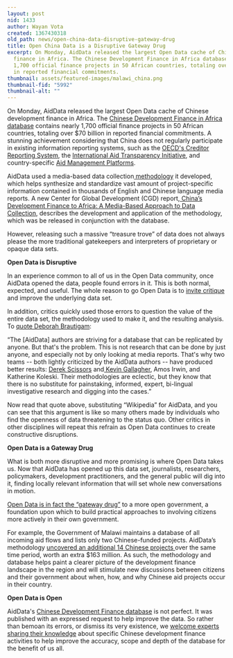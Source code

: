 ```yaml
---
layout: post
nid: 1433
author: Wayan Vota
created: 1367430318
old_path: news/open-china-data-disruptive-gateway-drug
title: Open China Data is a Disruptive Gateway Drug
excerpt: On Monday, AidData released the largest Open Data cache of Chinese development
  finance in Africa. The Chinese Development Finance in Africa database contains nearly
  1,700 official finance projects in 50 African countries, totaling over $70 billion
  in reported financial commitments.
thumbnail: assets/featured-images/malawi_china.png
thumbnail-fid: "5992"
thumbnail-alt: ""
---
```


On Monday, AidData released the largest Open Data cache of Chinese development finance in Africa. The [Chinese Development Finance in Africa database](http://aiddatachina.org/) contains nearly 1,700 official finance projects in 50 African countries, totaling over $70 billion in reported financial commitments. A stunning achievement considering that China does not regularly participate in existing information reporting systems, such as the [OECD's Creditor Reporting System](http://www.oecd.org/dac/stats/usersguidetothecreditorreportingsystemcrsaidactivitiesdatabase.htm), the [International Aid Transparency Initiative](http://www.aidtransparency.net/), and country-specific [Aid Management Platforms](/programs/aid-management-program).

AidData used a media-based data collection[ methodology](http://china.aiddata.org/MBDC_codebook) it developed, which helps synthesize and standardize vast amount of project-specific information contained in thousands of English and Chinese language media reports. A new Center for Global Development (CGD) report,[ China’s Development Finance to Africa: A Media-Based Approach to Data Collection](http://www.cgdev.org/publication/chinas-development-finance-africa-media-based-approach-data-collection), describes the development and application of the methodology, which was be released in conjunction with the database.

However, releasing such a massive “treasure trove” of data does not always please the more traditional gatekeepers and interpreters of proprietary or opaque data sets.

**Open Data is Disruptive**

In an experience common to all of us in the Open Data community, once AidData opened the data, people found errors in it. This is both normal, expected, and useful. The whole reason to go Open Data is to [invite critique](http://blog.aiddata.org/2013/05/a-rejoinder-to-rubbery-numbers-on.html) and improve the underlying data set.

In addition, critics quickly used those errors to question the value of the entire data set, the methodology used to make it, and the resulting analysis. To [quote Deborah Brautigam](http://www.chinaafricarealstory.com/2013/04/rubbery-numbers-on-chinese-aid.html):

“The [AidData] authors are striving for a database that can be replicated by anyone. But that's the problem. This is not research that can be done by just anyone, and especially not by only looking at media reports. That's why two teams -- both lightly criticized by the AidData authors -- have produced better results: [ Derek Scissors](http://www.heritage.org/research/projects/china-global-investment-tracker-interactive-map) and[ Kevin Gallagher](http://www.thedialogue.org/PublicationFiles/TheNewBanksinTown-FullTextnewversion_1.pdf), Amos Irwin, and Katherine Koleski. Their methodologies are eclectic, but they know that there is no substitute for painstaking, informed, expert, bi-lingual investigative research and digging into the cases.”

Now read that quote above, substituting “Wikipedia” for AidData, and you can see that this argument is like so many others made by individuals who find the openness of data threatening to the status quo. Other critics in other disciplines will repeat this refrain as Open Data continues to create constructive disruptions.

**Open Data is a Gateway Drug**

What is both more disruptive and more promising is where Open Data takes us. Now that AidData has opened up this data set, journalists, researchers, policymakers, development practitioners, and the general public will dig into it, finding locally relevant information that will set whole new conversations in motion.

[Open Data is in fact the “gateway drug”](/news/open-data-effect-creating-optimistic-radicals-okfest) to a more open government, a foundation upon which to build practical approaches to involving citizens more actively in their own government.

For example, the Government of Malawi maintains a database of all incoming aid flows and lists only two Chinese-funded projects. AidData’s methodology [uncovered an additional 14 Chinese projects ](http://aiddatachina.org/content/geocoding)over the same time period, worth an extra $163 million. As such, the methodology and database helps paint a clearer picture of the development finance landscape in the region and will stimulate new discussions between citizens and their government about when, how, and why Chinese aid projects occur in their country.

**Open Data is Open**

AidData's [Chinese Development Finance database](http://aiddatachina.org/) is not perfect. It was published with an expressed request to help improve the data. So rather than bemoan its errors, or dismiss its very existence, we [welcome experts sharing their knowledge](http://aiddatachina.org/content/improving_the_data) about specific Chinese development finance activities to help improve the accuracy, scope and depth of the database for the benefit of us all.



